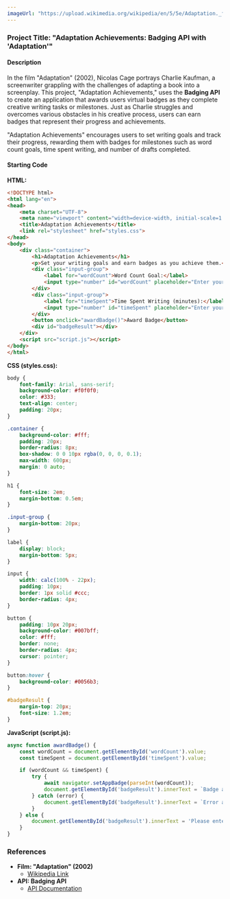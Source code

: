 ```yaml
---
imageUrl: "https://upload.wikimedia.org/wikipedia/en/5/5e/Adaptation._film.jpg"
---
```


### Project Title: "Adaptation Achievements: Badging API with 'Adaptation'"

#### Description
In the film "Adaptation" (2002), Nicolas Cage portrays Charlie Kaufman, a screenwriter grappling with the challenges of adapting a book into a screenplay. This project, "Adaptation Achievements," uses the **Badging API** to create an application that awards users virtual badges as they complete creative writing tasks or milestones. Just as Charlie struggles and overcomes various obstacles in his creative process, users can earn badges that represent their progress and achievements.

"Adaptation Achievements" encourages users to set writing goals and track their progress, rewarding them with badges for milestones such as word count goals, time spent writing, and number of drafts completed.

#### Starting Code

**HTML:**
```html
<!DOCTYPE html>
<html lang="en">
<head>
    <meta charset="UTF-8">
    <meta name="viewport" content="width=device-width, initial-scale=1.0">
    <title>Adaptation Achievements</title>
    <link rel="stylesheet" href="styles.css">
</head>
<body>
    <div class="container">
        <h1>Adaptation Achievements</h1>
        <p>Set your writing goals and earn badges as you achieve them.</p>
        <div class="input-group">
            <label for="wordCount">Word Count Goal:</label>
            <input type="number" id="wordCount" placeholder="Enter your word count goal">
        </div>
        <div class="input-group">
            <label for="timeSpent">Time Spent Writing (minutes):</label>
            <input type="number" id="timeSpent" placeholder="Enter your time spent writing">
        </div>
        <button onclick="awardBadge()">Award Badge</button>
        <div id="badgeResult"></div>
    </div>
    <script src="script.js"></script>
</body>
</html>
```

**CSS (styles.css):**
```css
body {
    font-family: Arial, sans-serif;
    background-color: #f0f0f0;
    color: #333;
    text-align: center;
    padding: 20px;
}

.container {
    background-color: #fff;
    padding: 20px;
    border-radius: 8px;
    box-shadow: 0 0 10px rgba(0, 0, 0, 0.1);
    max-width: 600px;
    margin: 0 auto;
}

h1 {
    font-size: 2em;
    margin-bottom: 0.5em;
}

.input-group {
    margin-bottom: 20px;
}

label {
    display: block;
    margin-bottom: 5px;
}

input {
    width: calc(100% - 22px);
    padding: 10px;
    border: 1px solid #ccc;
    border-radius: 4px;
}

button {
    padding: 10px 20px;
    background-color: #007bff;
    color: #fff;
    border: none;
    border-radius: 4px;
    cursor: pointer;
}

button:hover {
    background-color: #0056b3;
}

#badgeResult {
    margin-top: 20px;
    font-size: 1.2em;
}
```

**JavaScript (script.js):**
```javascript
async function awardBadge() {
    const wordCount = document.getElementById('wordCount').value;
    const timeSpent = document.getElementById('timeSpent').value;

    if (wordCount && timeSpent) {
        try {
            await navigator.setAppBadge(parseInt(wordCount));
            document.getElementById('badgeResult').innerText = `Badge awarded for ${wordCount} words and ${timeSpent} minutes of writing!`;
        } catch (error) {
            document.getElementById('badgeResult').innerText = `Error awarding badge: ${error.message}`;
        }
    } else {
        document.getElementById('badgeResult').innerText = 'Please enter both word count and time spent.';
    }
}
```

### References
- **Film: "Adaptation" (2002)**
  - [Wikipedia Link](https://en.wikipedia.org/wiki/Adaptation_(film))
- **API: Badging API**
  - [API Documentation](https://developer.mozilla.org/en-US/docs/Web/API/Badging_API)